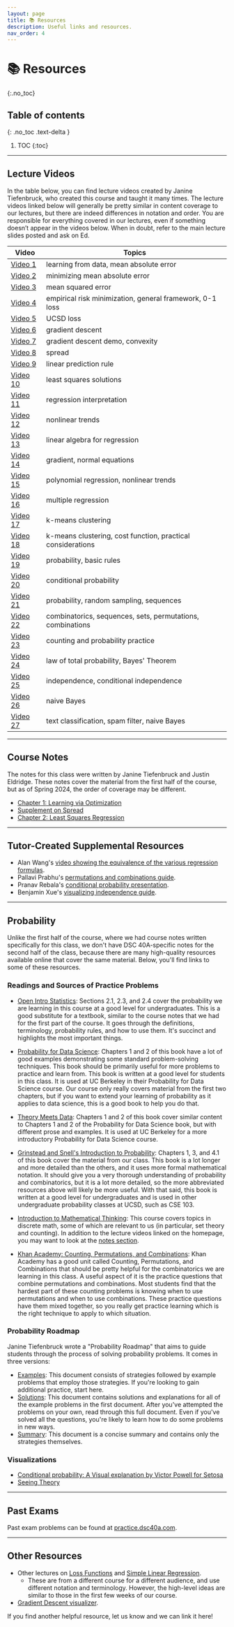 ```yaml
---
layout: page
title: 📚 Resources
description: Useful links and resources.
nav_order: 4
---
```


# 📚 Resources
{:.no_toc}

## Table of contents
{: .no_toc .text-delta }

1. TOC
{:toc}

---

## Lecture Videos

In the table below, you can find lecture videos created by Janine Tiefenbruck, who created this course and taught it many times. The lecture videos linked below will generally be pretty similar in content coverage to our lectures, but there are indeed differences in notation and order. You are responsible for everything covered in our lectures, even if something doesn’t appear in the videos below. When in doubt, refer to the main lecture slides posted and ask on Ed.

| **Video** | **Topics** |
| --- | --- |
|[Video 1](https://youtu.be/6tP6crJr32U) | learning from data, mean absolute error|  
|[Video 2](https://youtu.be/ad2S7XnCSVc) | minimizing mean absolute error |
|[Video 3](https://youtu.be/LYJW_2odH_E) | mean squared error |
|[Video 4](https://youtu.be/usam2JTOaLg) | empirical risk minimization, general framework, 0-1 loss |
|[Video 5](https://youtu.be/Syw_PfmWDRg) | UCSD loss |
|[Video 6](https://youtu.be/F2ImJ3dkkZ8) | gradient descent |
|[Video 7](https://youtu.be/1TjwPNY2Gzw) | gradient descent demo, convexity |
|[Video 8](https://youtu.be/NdkDK3Jb6SY) | spread |
|[Video 9](https://youtu.be/3RiaKo2jGIk) | linear prediction rule |
|[Video 10](https://youtu.be/Ac1EFASUA9M)| least squares solutions |
|[Video 11](https://youtu.be/0sWcrJSAUFQ)| regression interpretation |
|[Video 12](https://youtu.be/bTp4vMu_9N0)| nonlinear trends |
|[Video 13](https://youtu.be/7k3KtI4NFas)| linear algebra for regression |
|[Video 14](https://youtu.be/2ebdHtxb4as)| gradient, normal equations |
|[Video 15](https://youtu.be/uIbnLq6IZLI)| polynomial regression, nonlinear trends |
|[Video 16](https://youtu.be/tuezO9tiXnE)| multiple regression |
|[Video 17](https://youtu.be/dDn6iPpbH4E)| k-means clustering |
|[Video 18](https://youtu.be/UPxe97Wc1gM)| k-means clustering, cost function, practical considerations |
|[Video 19](https://youtu.be/ikLzykAaLOk)| probability, basic rules |
|[Video 20](https://youtu.be/qHOG3yc4UzE)| conditional probability |
|[Video 21](https://youtu.be/-3v6UZ_Cq9k)| probability, random sampling, sequences |
|[Video 22](https://youtu.be/AfM9akq6PL0)| combinatorics, sequences, sets, permutations, combinations |
|[Video 23](https://youtu.be/fuaFj7aeg9I)| counting and probability practice |
|[Video 24](https://youtu.be/I3ZHwf8qWS4)| law of total probability, Bayes' Theorem |
|[Video 25](https://youtu.be/AUiX4gWWsuE)| independence, conditional independence |
|[Video 26](https://youtu.be/WLQMoA4ZAus)| naive Bayes |
|[Video 27](https://youtu.be/4tGtziW901Y)| text classification, spam filter, naive Bayes | 

---

## Course Notes
The notes for this class were written by Janine Tiefenbruck and Justin Eldridge. These notes cover the material from the first half of the course, but as of Spring 2024, the order of coverage may be different.
- [Chapter 1: Learning via Optimization](../resources/notes/notes_chapter_1.pdf)
- [Supplement on Spread](../resources/notes/spread.pdf)
- [Chapter 2: Least Squares Regression](../resources/notes/notes_chapter_2.pdf)

---


## Tutor-Created Supplemental Resources

- Alan Wang's [video showing the equivalence of the various regression formulas](https://youtu.be/h2qMB1g9zSQ?si=55ziwlomsIFkC9d7).
- Pallavi Prabhu's [permutations and combinations guide](https://drive.google.com/file/d/1v5AFjUSzeleVQBe2m2Wd27ViSUC00sY6/view?usp=sharing).
- Pranav Rebala's [conditional probability presentation](https://docs.google.com/presentation/d/1s-W4NTHwfBKBFdB1fjqDXmWPk69G0K0nse7ukfRQ2bw/edit?usp=sharing).
- Benjamin Xue's [visualizing independence guide](https://docs.google.com/document/d/e/2PACX-1vTV_h_3yrVwY5JAZ2ZIyKQ6J84t3jsHtaoEMDpduumvtWu5idmf1timb9SfrEpqMdqqkYPvpjqned8Z/pub).

---

## Probability

Unlike the first half of the course, where we had course notes written specifically for this class, we don't have DSC 40A-specific notes for the second half of the class, because there are many high-quality resources available online that cover the same material. Below, you'll find links to some of these resources.

### Readings and Sources of Practice Problems

- [Open Intro Statistics](https://leanpub.com/os): Sections 2.1, 2.3, and 2.4 cover the probability we are learning in this course at a good level for undergraduates. This is a good substitute for a textbook, similar to the course notes that we had for the first part of the course. It goes through the definitions, terminology, probability rules, and how to use them. It's succinct and highlights the most important things.

- [Probability for Data Science](https://textbook.prob140.org/): Chapters 1 and 2 of this book have a lot of good examples demonstrating some standard problem-solving techniques. This book should be primarily useful for more problems to practice and learn from. This book is written at a good level for students in this class. It is used at UC Berkeley in their Probability for Data Science course. Our course only really covers material from the first two chapters, but if you want to extend your learning of probability as it applies to data science, this is a good book to help you do that.

- [Theory Meets Data](http://stat88.org/textbook/content/intro.html): Chapters 1 and 2 of this book cover similar content to Chapters 1 and 2 of the Probability for Data Science book, but with different prose and examples. It is used at UC Berkeley for a more introductory Probability for Data Science course.

- [Grinstead and Snell's Introduction to Probability](https://cse103.github.io/Resources/GrinsteadSnell.pdf): Chapters 1, 3, and 4.1 of this book cover the material from our class. This book is a lot longer and more detailed than the others, and it uses more formal mathematical notation. It should give you a very thorough understanding of probability and combinatorics, but it is a lot more detailed, so the more abbreviated resources above will likely be more useful. With that said, this book is written at a good level for undergraduates and is used in other undergraduate probability classes at UCSD, such as CSE 103.

- [Introduction to Mathematical Thinking](http://imt-decal.org): This course covers topics in discrete math, some of which are relevant to us (in particular, set theory and counting). In addition to the lecture videos linked on the homepage, you may want to look at the [notes section](http://notes.imt-decal.org).

- [Khan Academy: Counting, Permutations, and Combinations](https://www.khanacademy.org/math/statistics-probability/counting-permutations-and-combinations#combinatorics-probability): Khan Academy has a good unit called Counting, Permutations, and Combinations that should be pretty helpful for the combinatorics we are learning in this class. A useful aspect of it is the practice questions that combine permutations and combinations. Most students find that the hardest part of these counting problems is knowing when to use permutations and when to use combinations. These practice questions have them mixed together, so you really get practice learning which is the right technique to apply to which situation.

### Probability Roadmap
Janine Tiefenbruck wrote a "Probability Roadmap" that aims to guide students through the process of solving probability problems. It comes in three versions:
- [Examples](../resources/probability/Probability_Roadmap_With_Examples.pdf): This document consists of strategies followed by example problems that employ those strategies. If you're looking to gain additional practice, start here.
- [Solutions](../resources/probability/Probability_Roadmap_With_Solutions.pdf): This document contains solutions and explanations for all of the example problems in the first document. After you've attempted the problems on your own, read through this full document. Even if you've solved all the questions, you're likely to learn how to do some problems in new ways.
- [Summary](../resources/probability/Probability_Roadmap_Summary.pdf): This document is a concise summary and contains only the strategies themselves.

### Visualizations

- [Conditional probability: A Visual explanation by Victor Powell for Setosa](https://setosa.io/conditional/)
- [Seeing Theory](https://seeing-theory.brown.edu)

---

## Past Exams

Past exam problems can be found at [practice.dsc40a.com](https://practice.dsc40a.com).

<!-- Below, you'll find some exams (and in some cases, their solutions) from previous offerings of the course. You must be logged into your @ucsd.edu Google account to access these. -->

<!-- Some things to keep in mind:
- Certain offerings of the course had one midterm and others had two. Usually, Midterm 1 covered empirical risk minimization, and Midterm 2 covered probability. 
- Topic coverage and ordering has changed over time, so the content in our exams won't necessarily exactly match the content of these past exams.
- Some of these exams were given as closed-book exams and others allowed the use of resources. 
 -->

<!-- | Quarter | Instructor(s) | Midterm/Midterm 1 | Midterm 2 | Final |
| --- | --- | --- |
| Fall 2021 | Suraj Rampure | [Blank](https://drive.google.com/file/d/1izK0af67J0ub0keAVkO-T7piaG_PIIGF/view?usp=sharing), [Solutions](https://drive.google.com/file/d/1LjOZmJ2EiO8odPti5lPO4WzxrZ3znGb2/view?usp=sharing) | -- | [Blank](https://drive.google.com/file/d/1CeQe1_X9nBG7Lxut9nffJfICL9-FkF0o/view?usp=sharing), [Solutions](https://drive.google.com/file/d/1HQhEv6gzKlURDYLpN8bF07_n46e5IUVk/view?usp=sharing) |
| Spring 2021 | Janine Tiefenbruck | [Blank](https://drive.google.com/file/d/159JnzNtjw0okeucxBXmunU9u_H2ka2sa/view?usp=sharing), [Solutions](https://drive.google.com/file/d/1XZyNNI5bHM0QjkmdVm5XhqcGpKliaRgO/view?usp=sharing), [**Videos 🎬**](https://www.youtube.com/playlist?list=PLDNbnocpJUhbNgdRB1D82Vn-BWWw7Fj6O) | -- | Part 1: [Blank](https://drive.google.com/file/d/1-J48ZsXeipJ_MQppCUWj0djafmMVC1nz/view?usp=sharing), [Solutions](https://drive.google.com/file/d/18-JfCPXTVMBqOpbEqtgFTh45erm97cV5/view?usp=sharing) |
| Winter 2021 | Gal Mishne | [Blank](https://drive.google.com/file/d/13MMQfqO11QiXjfEkFh3Ftua2U205GyVG/view?usp=sharing), [Solutions](https://drive.google.com/file/d/1EymkLTxyTTA7LzeWArWIwlYi5Frt1Brm/view?usp=sharing) | [Blank](https://drive.google.com/file/d/1sXDFx1chSvEo-2IujX04entAtWRdEssz/view?usp=sharing), [Solutions](https://drive.google.com/file/d/1ZumQumC0XS-nFbjyhx3Ol1WFITFnJgMT/view?usp=sharing) | Part 1: [Solutions](https://drive.google.com/file/d/1ptFdOOMKJ0dJxtX8Fg5otHdeyMuQhT3f/view?usp=sharing) <br> Part 2: [Solutions](https://drive.google.com/file/d/1VBqzXtnWGhSwMBU-ydXtfZZdde2wDzNt/view?usp=sharing) |
| Fall 2020 | Janine Tiefenbruck, Yian Ma | [Blank](https://drive.google.com/file/d/1n_yvPUyGfp9p6406FXrTD52xc_Tctykv/view?usp=sharing), [Solutions](https://drive.google.com/file/d/1sOFCym0FrMF7ZCf_Q6Gz3icF8iIdlkPt/view?usp=sharing) | -- | Part 1: [Blank](https://drive.google.com/file/d/1xx0ovIBlmlNM2Jls6CIcyxsIYcwBNdic/view?usp=sharing), [Solutions](https://drive.google.com/file/d/1jbIO2xz0MMSTs1VUlu07yiNJYrMRU8Np/view?usp=sharing) |
| Spring 2020 | Janine Tiefenbruck | [Blank](https://drive.google.com/file/d/1rORHtb7uw9hsYec-2LWwKMh3ikEaxVVf/view?usp=sharing), [**Videos 🎬**](https://www.youtube.com/playlist?list=PLDNbnocpJUhZPkdrIW984vwcTAdEX0Lam) | -- | Part 1: [Blank](https://drive.google.com/file/d/1LPnysH4z6aadrJPqwSXtk_APs1jaXMr3/view?usp=sharing) |
| Winter 2020 | Justin Eldridge | [Solutions](https://drive.google.com/file/d/1-eQjRyfl-v8IkLuvJYnYTdtw0T72I87C/view?usp=sharing) | [Solutions](https://drive.google.com/file/d/1cIq2W52LJVrNbC4hnL1oeU4JtyOpwCIW/view?usp=sharing) | [Solutions](https://drive.google.com/file/d/17_ITSLkzNdJhWezBqJsORhiaViIWW6aV/view?usp=sharing) | -->

---

## Other Resources

- Other lectures on [Loss Functions](http://ds100.org/su20/lecture/lec11) and [Simple Linear Regression](http://ds100.org/su20/lecture/lec12/).
    - These are from a different course for a different audience, and use different notation and terminology. However, the high-level ideas are similar to those in the first few weeks of our course.
- [Gradient Descent visualizer](https://uclaacm.github.io/gradient-descent-visualiser/#playground).

If you find another helpful resource, let us know and we can link it here! 